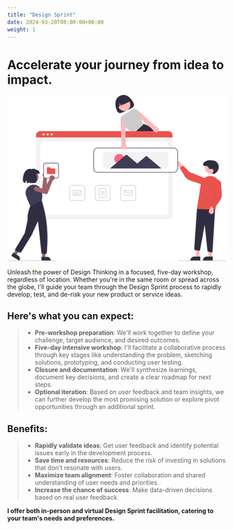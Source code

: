 ```yaml
---
title: "Design Sprint"
date: 2024-03-20T08:00:00+00:00
weight: 1
---
```


# Accelerate your journey from idea to impact.

![Design Sprint](/images/illustrations/undraw_building_websites_i78t.svg)

<!--more-->

Unleash the power of Design Thinking in a focused, five-day workshop, regardless of location. Whether you're in the same room or spread across the globe, I'll guide your team through the Design Sprint process to rapidly develop, test, and de-risk your new product or service ideas.

## Here's what you can expect:
  > * **Pre-workshop preparation**: We'll work together to define your challenge, target audience, and desired outcomes.
  > * **Five-day intensive workshop**: I'll facilitate a collaborative process through key stages like understanding the problem, sketching solutions, prototyping, and conducting user testing.
  > * **Closure and documentation**: We'll synthesize learnings, document key decisions, and create a clear roadmap for next steps.
  > * **Optional iteration**: Based on user feedback and team insights, we can further develop the most promising solution or explore pivot opportunities through an additional sprint.

## Benefits:
  > * **Rapidly validate ideas**: Get user feedback and identify potential issues early in the development process.
  > * **Save time and resources**: Reduce the risk of investing in solutions that don't resonate with users.
  > * **Maximize team alignment**: Foster collaboration and shared understanding of user needs and priorities.
  > * **Increase the chance of success**: Make data-driven decisions based on real user feedback.

**I offer both in-person and virtual Design Sprint facilitation, catering to your team's needs and preferences.**

